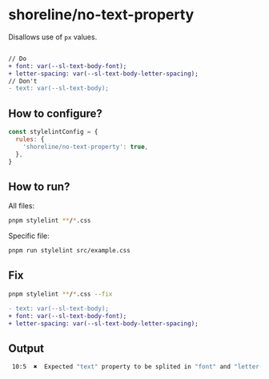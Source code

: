 # shoreline/no-text-property

Disallows use of `px` values.

```diff

// Do
+ font: var(--sl-text-body-font);
+ letter-spacing: var(--sl-text-body-letter-spacing);
// Don't
- text: var(--sl-text-body);
```

## How to configure?

```js
const stylelintConfig = {
  rules: {
    'shoreline/no-text-property': true,
  },
}
```

## How to run?

All files:

```bash
pnpm stylelint **/*.css
```

Specific file:

```bash
pnpm run stylelint src/example.css
```

## Fix

```bash
pnpm stylelint **/*.css --fix
```

```diff
- text: var(--sl-text-body);
+ font: var(--sl-text-body-font);
+ letter-spacing: var(--sl-text-body-letter-spacing);
```

## Output

```bash
 10:5  ✖  Expected "text" property to be splited in "font" and "letter-spacing"  shoreline/no-text-property
```
